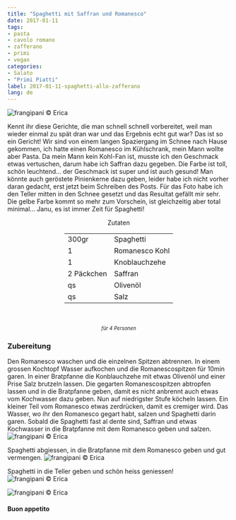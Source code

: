 ```yaml
---
title: "Spaghetti mit Saffran und Romanesco"
date: 2017-01-11
tags:
- pasta
- cavolo romano
- zafferano
- primi
- vegan
categories:
- Salato
- "Primi Piatti"
label: 2017-01-11-spaghetti-allo-zafferano
lang: de
---
```

![](../2017-01-11-spaghetti-allo-zafferano-con-romanesco/header.jpg "frangipani © Erica")

Kennt ihr diese Gerichte, die man schnell schnell vorbereitet, weil man wieder einmal zu spät dran war und das Ergebnis echt gut war? Das ist so ein Gericht! Wir sind von einem langen Spaziergang im Schnee nach Hause gekommen, ich hatte einen Romanesco im Kühlschrank, mein Mann wollte aber Pasta. Da mein Mann kein Kohl-Fan ist, musste ich den Geschmack etwas vertuschen, darum habe ich Saffran dazu gegeben. Die Farbe ist toll, schön leuchtend... der Geschmack ist super und ist auch gesund! Man könnte auch geröstete Pinienkerne dazu geben, leider habe ich nicht vorher daran gedacht, erst jetzt beim Schreiben des Posts. Für das Foto habe ich den Teller mitten in den Schnee gesetzt und das Resultat gefällt mir sehr. Die gelbe Farbe kommt so mehr zum Vorschein, ist gleichzeitig aber total minimal... Janu, es ist immer Zeit für Spaghetti!

<div id="wrapper" style="text-align: center">
  <div id="yourdiv" style="display: inline-block;">
    <div class="ingredients">
      <div class="ingredients-title">Zutaten</div>
      <table>
        <tbody>
          <tr>
            <td>300gr</td>
            <td>Spaghetti</td>
          </tr>
          <tr>
            <td>1</td>
            <td>Romanesco Kohl</td>
          </tr>
          <tr>
            <td>1</td>
            <td>Knoblauchzehe</td>
          </tr>
          <tr>
            <td>2 Päckchen</td>
            <td>Saffran</td>
          </tr>
          <tr>
            <td>qs</td>
            <td>Olivenöl</td>
          </tr>
          <tr>
            <td>qs</td>
            <td>Salz</td>
          </tr>
        </tbody>
      </table>
      <br></br>
      <i class="pull-right" style="font-size: 80%;">für 4 Personen</i>
    </div>
  </div>
</div>


<h3>
  <font color="grey">
    <i class="fa-solid fa-gears"></i>
  </font> Zubereitung
</h3>

Den Romanesco waschen und die einzelnen Spitzen abtrennen. In einem grossen Kochtopf Wasser aufkochen und die Romanescospitzen für 10min garen. In einer Bratpfanne die Konblauchzehe mit etwas Olivenöl und einer Prise Salz brutzeln lassen. Die gegarten Romanescospitzen abtropfen lassen und in die Bratpfanne geben, damit es nicht anbrennt auch etwas vom Kochwasser dazu geben. Nun auf niedrigster Stufe köcheln lassen. Ein kleiner Teil vom Romanesco etwas zerdrücken, damit es cremiger wird. Das Wasser, wo ihr den Romanesco gegart habt, salzen und Spaghetti darin garen. Sobald die Spaghetti fast al dente sind, Saffran und etwas Kochwasser in die Bratpfanne mit dem Romanesco geben und salzen.
![](../2017-01-11-spaghetti-allo-zafferano-con-romanesco/sughetto.jpg "frangipani © Erica")

Spaghetti abgiessen, in die Bratpfanne mit dem Romanesco geben und gut vermengen.
![](../2017-01-11-spaghetti-allo-zafferano-con-romanesco/mantecare.jpg "frangipani © Erica")

Spaghetti in die Teller geben und schön heiss geniessen!
![](../2017-01-11-spaghetti-allo-zafferano-con-romanesco/risultato1.jpg "frangipani © Erica")

![](../2017-01-11-spaghetti-allo-zafferano-con-romanesco/risultato2.jpg "frangipani © Erica")


<h4>Buon appetito
  <font color="red">
    <i class="fa-regular fa-face-smile"></i>
  </font>
</h4>
